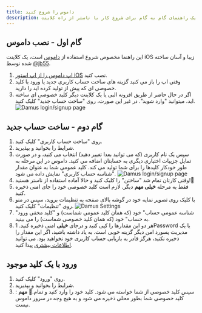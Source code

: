 ```yaml
---
title: داموس را شروع کنید
description: یک راهنمای گام به گام برای شروع کار با ناستر از راه کلاینت iOS داموس
---
```


## گام اول - نصب داموس

این راهنما مخصوص شروع استفاده از [داموس](https://damus.io/) است، یک کلاینت iOS زیبا و آسان ساخته شده توسط [@jb55](https://snort.social/p/npub1xtscya34g58tk0z605fvr788k263gsu6cy9x0mhnm87echrgufzsevkk5s).

1.  [اپ داموس را از اپ استور iOS](https://apps.apple.com/app/damus/id1628663131) نصب کنید.
1. وقتی اپ را باز می کنید گزینه های ساخت حساب کاربری جدید یا ورود با کلید خصوصی ای که پیش از تولید کرده اید را دارید.
2. اگر در حال حاضر از طریق افزونه البی یا یک کلاینت دیگر کلید خصوصی ای ساخته اید، میتوانید "وارد شوید". در غیر این صورت، روی "ساخت حساب جدید" کلیک کنید.
   ![Damus login/signup page](/images/damus-login.webp)

## گام دوم - ساخت حساب جدید

1. روی "ساخت حساب کاربری" کلیک کنید.
2. شرایط را بخوانید و بپذیرید.
1. سپس یک نام کاربری (که می توانید بعدا تغییر دهید) انتخاب می کنید، و در صورت تمایل جزییات اختیاری دیگری به حسابتان اضافه می کنید. داموس در این مرحله به طور خودکار کلیدها را برای شما تولید می کند. کلید عمومی شما به عنوان مقدار "شناسه حساب کاربری" نمایش داده می شود. ![Damus login/signup page](/images/damus-signup.webp)
1. وقتی کارتان تمام شد "ساختن" را کلیک کنید و حالا آماده استفاده از ناستر هستید!🤙
1. فقط یه مرحله **خیلی مهم** دیگر. لازم است کلید خصوصی خود را جای امنی ذخیره کنید.
1. با کلیک روی تصویر نمایه خود در گوشه بالای صفحه به تنظیمات بروید، سپس در منو روی "تنظیمات" کلیک کنید.  ![Damus Settings](/images/damus-settings.webp)
1. "شناسه عمومی حساب" خود (که همان کلید عمومی شماست) و "کلید مخفی ورود به حساب" خود (که همان کلید خصوصی شماست) را می بینید.
1. هر دو این مقدارها را کپی کنید و درجای **خیلی** امنی ذخیره کنید. 1Password یا یک مدیریت پسورد امن دیگر گزینه خوبی است. به یاد داشته باشید، اگر این مقدار را ذخیره نکنید، هرگز قادر به بازیابی حساب کاربری خود نخواهید بود. می توانید [اطلاعات بیشتری](/fa/get-started#understanding-keys) پیدا کنید.

## ورود با یک کلید موجود

1. روی "ورود" کلیک کنید.
1. شرایط را بخوانید و بپذیرید.
1. سپس کلید خصوصی از شما خواسته می شود. کلید خود را وارد کنید و تمام.🤙 **مهم** : کلید خصوصی شما بطور محلی ذخیره می شود و به هیچ وجه در سرور داموس نیست. 

